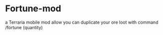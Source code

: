 # Fortune-mod

a Terraria mobile mod allow you can duplicate your ore loot with command /fortune (quantity)